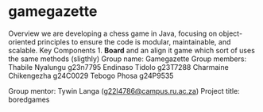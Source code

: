 # gamegazette
 Overview we are developing a chess game in Java, focusing on object-oriented principles to ensure the code is modular, maintainable, and scalable. Key Components 1. **Board** and an align it game which sort of uses the same methods (sligthly) 
Group name: Gamegazette
Group members: 
Thabile Nyalungu g23n7795
Endinaso Tidolo g23T7288
Charmaine Chikengezha g24C0029
Tebogo Phosa g24P9535


Group mentor: Tywin Langa (g22l4786@campus.ru.ac.za)
Project title: boredgames


